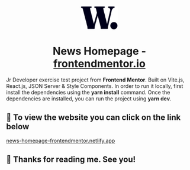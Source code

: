 <p align="center">
  <a target="_blank" href="https://news-homepage-frontendmentor.netlify.app/">
    <img alt="News Homepage Logo" src="public/logo.svg" width="100" />
  </a>
</p>
<h1 align="center">
  News Homepage - <a target="_blank" href="https://www.frontendmentor.io/challenges/news-homepage-H6SWTa1MFl">frontendmentor.io</a>
</h1>

Jr Developer exercise test project from **Frontend Mentor**. Built on Vite.js, React.js, JSON Server & Style Components. In order to run it locally, first install the dependencies using the **yarn install** command. Once the dependencies are installed, you can run the project using **yarn dev**.

## 🚀 To view the website you can click on the link below

[news-homepage-frontendmentor.netlify.app](https://news-homepage-frontendmentor.netlify.app)

## 💖 Thanks for reading me. See you!
